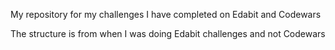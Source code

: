 My repository for my challenges I have completed on Edabit and Codewars 

The structure is from when I was doing Edabit challenges and not Codewars 
